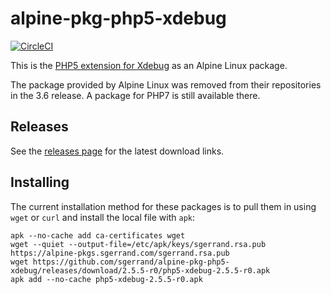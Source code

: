 # alpine-pkg-php5-xdebug

[![CircleCI](https://circleci.com/gh/sgerrand/alpine-pkg-php5-xdebug/tree/master.svg?style=svg)](https://circleci.com/gh/sgerrand/alpine-pkg-php5-xdebug/tree/master)

This is the [PHP5 extension for Xdebug][php-xdebug] as an Alpine Linux package.

The package provided by Alpine Linux was removed from their repositories in the
3.6 release. A package for PHP7 is still available there.

## Releases

See the [releases page](https://github.com/sgerrand/alpine-pkg-php5-xdebug/releases) for the latest
download links.

## Installing

The current installation method for these packages is to pull them in using
`wget` or `curl` and install the local file with `apk`:

    apk --no-cache add ca-certificates wget
    wget --quiet --output-file=/etc/apk/keys/sgerrand.rsa.pub https://alpine-pkgs.sgerrand.com/sgerrand.rsa.pub
    wget https://github.com/sgerrand/alpine-pkg-php5-xdebug/releases/download/2.5.5-r0/php5-xdebug-2.5.5-r0.apk
    apk add --no-cache php5-xdebug-2.5.5-r0.apk

[php-xdebug]: https://pecl.php.net/xdebug
